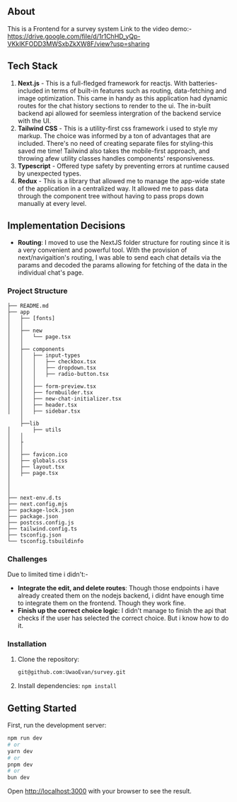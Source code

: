 ## About

This is a Frontend for a survey system
Link to the video demo:- https://drive.google.com/file/d/1r1ChHD_yQp-VKkIKFODD3MWSxbZkXW8F/view?usp=sharing

## Tech Stack

1. **Next.js** - This is a full-fledged framework for reactjs. With batteries-included in terms of built-in features such as routing, data-fetching and image optimization. This came in handy as this application had dynamic routes for the chat history sections to render to the ui. The in-built backend api allowed for seemless intergration of the backend service with the UI.
2. **Tailwind CSS** - This is a utility-first css framework i used to style my markup. The choice was informed by a ton of advantages that are included. There's no need of creating separate files for styling-this saved me time! Tailwind also takes the mobile-first approach, and throwing afew utility classes handles components' responsiveness.
3. **Typescript** - Offered type safety by preventing errors at runtime caused by unexpected types.
4. **Redux** - This is a library that allowed me to manage the app-wide state of the application in a centralized way. It allowed me to pass data through the component tree without having to pass props down manually at every level.

## Implementation Decisions

- **Routing**: I moved to use the NextJS folder structure for routing since it is a very convenient and powerful tool. With the provision of next/navigaition's routing, I was able to send each chat details via the params and decoded the params allowing for fetching of the data in the individual chat's page.

### Project Structure

```
├── README.md
├── app
│   ├── [fonts]
│   │
│   ├── new
│   │   └── page.tsx
│   │
│   ├── components
│   │   ├── input-types
│   │   │   ├── checkbox.tsx
│   │   │   ├── dropdown.tsx
│   │   │   ├── radio-button.tsx
│   │   │
│   │   ├── form-preview.tsx
│   │   ├── formbuilder.tsx
│   │   ├── new-chat-initializer.tsx
│   │   ├── header.tsx
│   │   ├── sidebar.tsx
    │
    ├──lib
│       ├── utils
│   │
│   ├
│   │
│   ├── favicon.ico
│   ├── globals.css
│   ├── layout.tsx
│   ├── page.tsx
│
│
│
├── next-env.d.ts
├── next.config.mjs
├── package-lock.json
├── package.json
├── postcss.config.js
├── tailwind.config.ts
├── tsconfig.json
└── tsconfig.tsbuildinfo
```

### Challenges

Due to limited time i didn't:-

- **Integrate the edit, and delete routes**: Though those endpoints i have already created them on the nodejs backend, i didnt have enough time to integrate them on the frontend. Though they work fine.
- **Finish up the correct choice logic**: I didn't manage to finish the api that checks if the user has selected the correct choice. But i know how to do it.

### Installation

1. Clone the repository:
   ```bash
   git@github.com:UwaoEvan/survey.git
   ```
2. Install dependencies:
   `npm install`

## Getting Started

First, run the development server:

```bash
npm run dev
# or
yarn dev
# or
pnpm dev
# or
bun dev
```


Open [http://localhost:3000](http://localhost:3000) with your browser to see the result.
